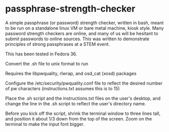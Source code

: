 # passphrase-strength-checker
A simple passphrase (or password) strength checker, written in bash, meant to be run on a standalone linux VM or bare metal machine, kiosk style.  Many password strength checkers are online, and many of us will be hesitant to submit passwords to online sources.  This was written to demonstrate principles of strong passphrases at a STEM event.

This has been tested in Fedora 36.  

Convert the .sh file to unix format to run

Requires the libpwquality, rlwrap, and osd_cat (xosd) packages

Configure the /etc/security/pwquality.conf file to reflect the desired number of pw characters (instructions.txt assumes this is to 15)

Place the .sh script and the instructions.txt files on the user's desktop, and change the line in the .sh script to reflect the user's directory name.

Before you kick off the script, shrink the terminal window to three lines tall, and position it about 1/3 down from the top of the screen. Zoom on the terminal to make the input font bigger.
